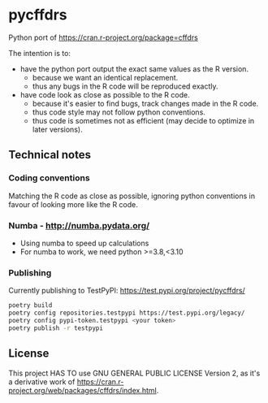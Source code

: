 # pycffdrs

Python port of https://cran.r-project.org/package=cffdrs

The intention is to:

- have the python port output the exact same values as the R version.
  - because we want an identical replacement.
  - thus any bugs in the R code will be reproduced exactly.
- have code look as close as possible to the R code.
  - because it's easier to find bugs, track changes made in the R code.
  - thus code style may not follow python conventions.
  - thus code is sometimes not as efficient (may decide to optimize in later versions).

## Technical notes

### Coding conventions

Matching the R code as close as possible, ignoring python conventions in favour of
looking more like the R code.

### Numba - http://numba.pydata.org/

- Using numba to speed up calculations
- For numba to work, we need python >=3.8,<3.10

### Publishing

Currently publishing to TestPyPI: https://test.pypi.org/project/pycffdrs/

```bash
poetry build
poetry config repositories.testpypi https://test.pypi.org/legacy/
poetry config pypi-token.testpypi <your token>
poetry publish -r testpypi
```

## License

This project HAS TO use GNU GENERAL PUBLIC LICENSE Version 2, as it's a derivative work of
https://cran.r-project.org/web/packages/cffdrs/index.html.
